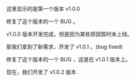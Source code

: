这里显示的是第一个版本 v1.0.0

修复了这个版本的一个 BUG 。

v1.0.0 版本开发完成，但是因为某些原因暂时未上线。

那我们拿到了新需求，开发了 v1.0.1 。(bug fixed)

修复了这个版本的一个 BUG ，这是在 v1.0.1 版本上。

现在，我们开发了 v1.0.2 版本.
